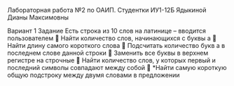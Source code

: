 Лабораторная работа №2 по ОАИП. Студентки ИУ1-12Б Ядыкиной Дианы Максимовны

Вариант 1
Задание
Есть строка из 10 слов на латинице – вводится пользователем
 Найти количество слов, начинающихся с буквы a
 Найти длину самого короткого слова
 Подсчитать количество букв a в последнем слове данной строки
 Заменить все буквы в верхнем регистре на строчные
 Найти количество слов, у которых первый и последний символы
совпадают между собой
 *Найти самую короткую общую подстроку между двумя словами в
предложении 
